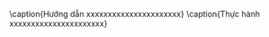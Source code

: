 
<!--@ \subsection{Bài 2} -->
\caption{Hướng dẫn xxxxxxxxxxxxxxxxxxxxxx}
\caption{Thực hành xxxxxxxxxxxxxxxxxxxxxx}
